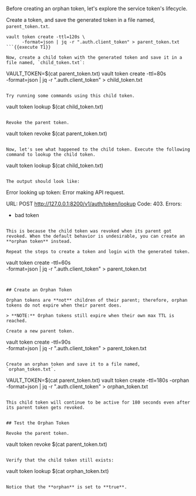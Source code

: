 Before creating an orphan token, let's explore the service token's lifecycle.

Create a token, and save the generated token in a file named, `parent_token.txt`.

```
vault token create -ttl=120s \
      -format=json | jq -r ".auth.client_token" > parent_token.txt
```{{execute T1}}

Now, create a child token with the generated token and save it in a file named, `child_token.txt`:

```
VAULT_TOKEN=$(cat parent_token.txt) vault token create -ttl=80s \
      -format=json | jq -r ".auth.client_token" > child_token.txt
```{{execute T1}}

Try running some commands using this child token.

```
vault token lookup $(cat child_token.txt)
```{{execute T1}}

Revoke the parent token.

```
vault token revoke $(cat parent_token.txt)
```{{execute T1}}

Now, let's see what happened to the child token. Execute the following command to lookup the child token.

```
vault token lookup $(cat child_token.txt)
```{{execute T1}}

The output should look like:

```
Error looking up token: Error making API request.

URL: POST http://127.0.0.1:8200/v1/auth/token/lookup
Code: 403. Errors:

* bad token
```

This is because the child token was revoked when its parent got revoked. When the default behavior is undesirable, you can create an **orphan token** instead.

Repeat the steps to create a token and login with the generated token.

```
vault token create -ttl=60s \
      -format=json | jq -r ".auth.client_token" > parent_token.txt
```{{execute T1}}


## Create an Orphan Token

Orphan tokens are **not** children of their parent; therefore, orphan tokens do not expire when their parent does.

> **NOTE:** Orphan tokens still expire when their own max TTL is reached.

Create a new parent token.

```
vault token create -ttl=90s \
      -format=json | jq -r ".auth.client_token" > parent_token.txt
```{{execute T1}}

Create an orphan token and save it to a file named, `orphan_token.txt`.

```
VAULT_TOKEN=$(cat parent_token.txt) vault token create -ttl=180s -orphan \
      -format=json | jq -r ".auth.client_token" > orphan_token.txt
```{{execute T1}}

This child token will continue to be active for 180 seconds even after its parent token gets revoked.


## Test the Orphan Token

Revoke the parent token.

```
vault token revoke $(cat parent_token.txt)
```{{execute T1}}

Verify that the child token still exists:

```
vault token lookup $(cat orphan_token.txt)
```{{execute T1}}

Notice that the **orphan** is set to **true**.
